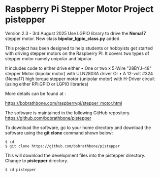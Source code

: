 Raspberry Pi Stepper Motor Project pistepper
============================================
Version 2.3 - 3rd August 2025
Use LGPIO library to drive the **Nema17** stepper motor. New class **bipolar_lgpio_class.py** added.

This project has been designed to help students or hobbyists get started with driving stepper motors on the Raspberry PI. It covers two types of stepper motor namely unipolar and bipolar.

It includes code to either drive either
  • One or two x 5-Wire "28BYJ-48" stepper Motor (bipolar motor) with ULN2803A driver
Or
  • A 12-volt #324 (Nema17) high torque stepper motor (unipolar motor) with H-Driver circuit (using either RPi.GPIO or LGPIO libraries)


More details can be found at :

https://bobrathbone.com/raspberrypi/stepper_motor.html


The software is maintained in the following GitHub repository.
https://github.com/bobrathbone/pistepper

To download the software, go to your home directory and download the software using the **git clone** command shown below:
```
$ cd
$ git clone https://github.com/bobrathbone/pistepper
```

This will download the development files into the pistepper directory. Change to **pistepper** directory.
```
$ cd pistepper
```


